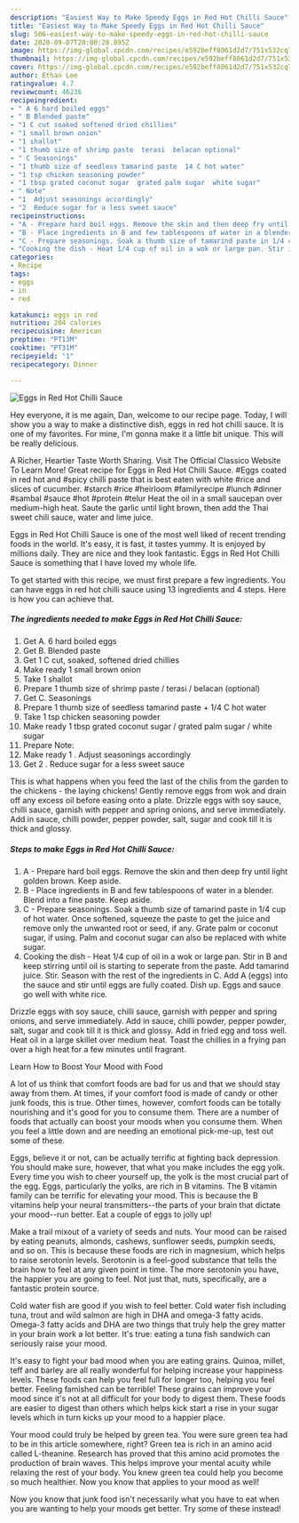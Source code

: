 ```yaml
---
description: "Easiest Way to Make Speedy Eggs in Red Hot Chilli Sauce"
title: "Easiest Way to Make Speedy Eggs in Red Hot Chilli Sauce"
slug: 506-easiest-way-to-make-speedy-eggs-in-red-hot-chilli-sauce
date: 2020-09-07T20:00:28.895Z
image: https://img-global.cpcdn.com/recipes/e592beff8061d2d7/751x532cq70/eggs-in-red-hot-chilli-sauce-recipe-main-photo.jpg
thumbnail: https://img-global.cpcdn.com/recipes/e592beff8061d2d7/751x532cq70/eggs-in-red-hot-chilli-sauce-recipe-main-photo.jpg
cover: https://img-global.cpcdn.com/recipes/e592beff8061d2d7/751x532cq70/eggs-in-red-hot-chilli-sauce-recipe-main-photo.jpg
author: Ethan Lee
ratingvalue: 4.7
reviewcount: 46236
recipeingredient:
- " A 6 hard boiled eggs"
- " B Blended paste"
- "1 C cut soaked softened dried chillies"
- "1 small brown onion"
- "1 shallot"
- "1 thumb size of shrimp paste  terasi  belacan optional"
- " C Seasonings"
- "1 thumb size of seedless tamarind paste  14 C hot water"
- "1 tsp chicken seasoning powder"
- "1 tbsp grated coconut sugar  grated palm sugar  white sugar"
- " Note"
- "1  Adjust seasonings accordingly"
- "2  Reduce sugar for a less sweet sauce"
recipeinstructions:
- "A - Prepare hard boil eggs. Remove the skin and then deep fry until light golden brown. Keep aside."
- "B - Place ingredients in B and few tablespoons of water in a blender. Blend into a fine paste. Keep aside."
- "C - Prepare seasonings. Soak a thumb size of tamarind paste in 1/4 cup of hot water. Once softened, squeeze the paste to get the juice and remove only the unwanted root or seed, if any. Grate palm or coconut sugar, if using. Palm and coconut sugar can also be replaced with white sugar."
- "Cooking the dish - Heat 1/4 cup of oil in a wok or large pan. Stir in B and keep stirring until oil is starting to seperate from the paste. Add tamarind juice. Stir. Season with the rest of the ingredients in C. Add A (eggs) into the sauce and stir until eggs are fully coated. Dish up. Eggs and sauce go well with white rice."
categories:
- Recipe
tags:
- eggs
- in
- red

katakunci: eggs in red 
nutrition: 204 calories
recipecuisine: American
preptime: "PT13M"
cooktime: "PT31M"
recipeyield: "1"
recipecategory: Dinner

---
```



![Eggs in Red Hot Chilli Sauce](https://img-global.cpcdn.com/recipes/e592beff8061d2d7/751x532cq70/eggs-in-red-hot-chilli-sauce-recipe-main-photo.jpg)

Hey everyone, it is me again, Dan, welcome to our recipe page. Today, I will show you a way to make a distinctive dish, eggs in red hot chilli sauce. It is one of my favorites. For mine, I'm gonna make it a little bit unique. This will be really delicious.

A Richer, Heartier Taste Worth Sharing. Visit The Official Classico Website To Learn More! Great recipe for Eggs in Red Hot Chilli Sauce. #Eggs coated in red hot and #spicy chilli paste that is best eaten with white #rice and slices of cucumber. #starch #rice #heirloom #familyrecipe #lunch #dinner #sambal #sauce #hot #protein #telur Heat the oil in a small saucepan over medium-high heat. Saute the garlic until light brown, then add the Thai sweet chili sauce, water and lime juice.

Eggs in Red Hot Chilli Sauce is one of the most well liked of recent trending foods in the world. It's easy, it is fast, it tastes yummy. It is enjoyed by millions daily. They are nice and they look fantastic. Eggs in Red Hot Chilli Sauce is something that I have loved my whole life.


To get started with this recipe, we must first prepare a few ingredients. You can have eggs in red hot chilli sauce using 13 ingredients and 4 steps. Here is how you can achieve that.

<!--inarticleads1-->

##### The ingredients needed to make Eggs in Red Hot Chilli Sauce:

1. Get  A. 6 hard boiled eggs
1. Get  B. Blended paste
1. Get 1 C cut, soaked, softened dried chillies
1. Make ready 1 small brown onion
1. Take 1 shallot
1. Prepare 1 thumb size of shrimp paste / terasi / belacan (optional)
1. Get  C. Seasonings
1. Prepare 1 thumb size of seedless tamarind paste + 1/4 C hot water
1. Take 1 tsp chicken seasoning powder
1. Make ready 1 tbsp grated coconut sugar / grated palm sugar / white sugar
1. Prepare  Note:
1. Make ready 1 . Adjust seasonings accordingly
1. Get 2 . Reduce sugar for a less sweet sauce


This is what happens when you feed the last of the chilis from the garden to the chickens - the laying chickens! Gently remove eggs from wok and drain off any excess oil before easing onto a plate. Drizzle eggs with soy sauce, chilli sauce, garnish with pepper and spring onions, and serve immediately. Add in sauce, chilli powder, pepper powder, salt, sugar and cook till it is thick and glossy. 

<!--inarticleads2-->

##### Steps to make Eggs in Red Hot Chilli Sauce:

1. A - Prepare hard boil eggs. Remove the skin and then deep fry until light golden brown. Keep aside.
1. B - Place ingredients in B and few tablespoons of water in a blender. Blend into a fine paste. Keep aside.
1. C - Prepare seasonings. Soak a thumb size of tamarind paste in 1/4 cup of hot water. Once softened, squeeze the paste to get the juice and remove only the unwanted root or seed, if any. Grate palm or coconut sugar, if using. Palm and coconut sugar can also be replaced with white sugar.
1. Cooking the dish - Heat 1/4 cup of oil in a wok or large pan. Stir in B and keep stirring until oil is starting to seperate from the paste. Add tamarind juice. Stir. Season with the rest of the ingredients in C. Add A (eggs) into the sauce and stir until eggs are fully coated. Dish up. Eggs and sauce go well with white rice.


Drizzle eggs with soy sauce, chilli sauce, garnish with pepper and spring onions, and serve immediately. Add in sauce, chilli powder, pepper powder, salt, sugar and cook till it is thick and glossy. Add in fried egg and toss well. Heat oil in a large skillet over medium heat. Toast the chillies in a frying pan over a high heat for a few minutes until fragrant. 

Learn How to Boost Your Mood with Food


A lot of us think that comfort foods are bad for us and that we should stay away from them. At times, if your comfort food is made of candy or other junk foods, this is true. Other times, however, comfort foods can be totally nourishing and it's good for you to consume them. There are a number of foods that actually can boost your moods when you consume them. When you feel a little down and are needing an emotional pick-me-up, test out some of these.

Eggs, believe it or not, can be actually terrific at fighting back depression. You should make sure, however, that what you make includes the egg yolk. Every time you wish to cheer yourself up, the yolk is the most crucial part of the egg. Eggs, particularly the yolks, are rich in B vitamins. The B vitamin family can be terrific for elevating your mood. This is because the B vitamins help your neural transmitters--the parts of your brain that dictate your mood--run better. Eat a couple of eggs to jolly up!

Make a trail mixout of a variety of seeds and nuts. Your mood can be raised by eating peanuts, almonds, cashews, sunflower seeds, pumpkin seeds, and so on. This is because these foods are rich in magnesium, which helps to raise serotonin levels. Serotonin is a feel-good substance that tells the brain how to feel at any given point in time. The more serotonin you have, the happier you are going to feel. Not just that, nuts, specifically, are a fantastic protein source.

Cold water fish are good if you wish to feel better. Cold water fish including tuna, trout and wild salmon are high in DHA and omega-3 fatty acids. Omega-3 fatty acids and DHA are two things that truly help the grey matter in your brain work a lot better. It's true: eating a tuna fish sandwich can seriously raise your mood. 

It's easy to fight your bad mood when you are eating grains. Quinoa, millet, teff and barley are all really wonderful for helping increase your happiness levels. These foods can help you feel full for longer too, helping you feel better. Feeling famished can be terrible! These grains can improve your mood since it's not at all difficult for your body to digest them. These foods are easier to digest than others which helps kick start a rise in your sugar levels which in turn kicks up your mood to a happier place.

Your mood could truly be helped by green tea. You were sure green tea had to be in this article somewhere, right? Green tea is rich in an amino acid called L-theanine. Research has proved that this amino acid promotes the production of brain waves. This helps improve your mental acuity while relaxing the rest of your body. You knew green tea could help you become so much healthier. Now you know that applies to your mood as well!

Now you know that junk food isn't necessarily what you have to eat when you are wanting to help your moods get better. Try some of these instead!

